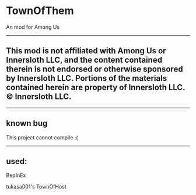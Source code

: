 # TownOfThem
An mod for Among Us

----------------------------

## This mod is not affiliated with Among Us or Innersloth LLC, and the content contained therein is not endorsed or otherwise sponsored by Innersloth LLC. Portions of the materials contained herein are property of Innersloth LLC. © Innersloth LLC.

----------------------------

## known bug

This project cannot compile :(

----------------------------

## used:

BepInEx

tukasa001's TownOfHost
